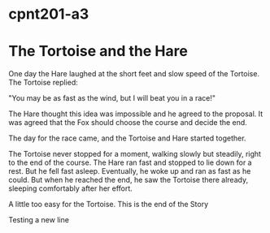 # cpnt201-a3

# The Tortoise and the Hare

One day the Hare laughed at the short feet and slow speed of the Tortoise. The Tortoise replied:

"You may be as fast as the wind, but I will beat you in a race!"

The Hare thought this idea was impossible and he agreed to the proposal. It was agreed that the Fox should choose the course and decide the end.

The day for the race came, and the Tortoise and Hare started together.

The Tortoise never stopped for a moment, walking slowly but steadily, right to the end of the course. The Hare ran fast and stopped to lie down for a rest. But he fell fast asleep. Eventually, he woke up and ran as fast as he could. But when he reached the end, he saw the Tortoise there already, sleeping comfortably after her effort.

A little too easy for the Tortoise.
This is the end of the Story

Testing a new line